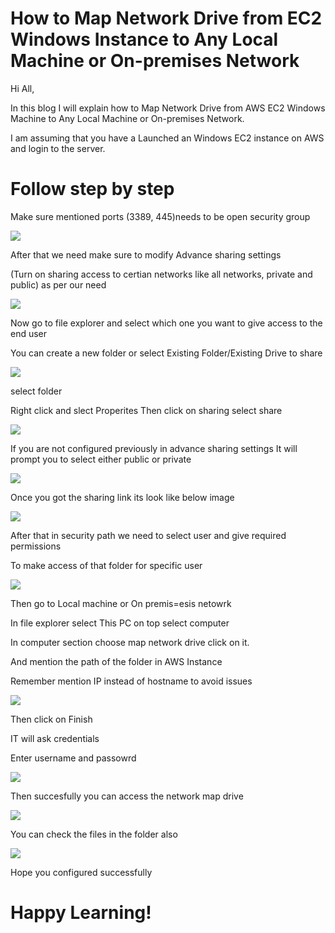 # How to Map Network Drive from EC2 Windows Instance to Any Local Machine or On-premises Network  
Hi All,

In this blog I will explain how to Map Network Drive from AWS EC2 Windows Machine to Any Local Machine or On-premises Network.

I am assuming that you have a Launched an Windows EC2 instance on AWS and login to the server.

# Follow step by step 

Make sure mentioned ports (3389, 445)needs to be open security group

![](Images/securitygroups.PNG)

After that we need make sure to modify Advance sharing settings 

(Turn on sharing access to certian networks like all networks, private and public) as per our need

![](Images/AdvanceSettings.PNG)

Now go to file explorer and select which one you want to give access to the end user

You can create a new folder or select Existing Folder/Existing Drive to share

![](Images/folderfiles.PNG)

select folder

Right click and slect Properites Then click on sharing select share

![](Images/sharing.PNG)

If you are not configured previously in advance sharing settings 
It will prompt you to select either public or private

![](Images/publicandprivate.PNG)

Once you got the sharing link its look like below image

![](Images/aftersharing.PNG)

After that in security path we need to select user and give required permissions 

To make access of that folder for specific user

![](Images/security.PNG)

Then go to Local machine or On premis=esis netowrk 

In file explorer select This PC on top select computer 

In computer section choose map network drive click on it.

And mention the path of the folder in AWS Instance

Remember mention IP instead of hostname to avoid issues

![](Images/mapdrive.PNG)

Then click on Finish 

IT will ask credentials 

Enter username and passowrd

![](Images/credentials.PNG)

Then succesfully you can access the network map drive

![](Images/drives.PNG)

You can check the files in the folder also

![](Images/onpremesis.PNG)

Hope you configured successfully

# Happy Learning!
